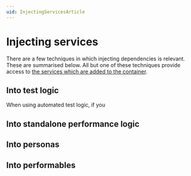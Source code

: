 ```yaml
---
uid: InjectingServicesArticle
---
```


# Injecting services
There are a few techniques in which injecting dependencies is relevant. These are summarised below.
All but one of these techniques provide access to [the services which are added to the container].

[the services which are added to the container]: InjectableServices.md
## Into test logic
When using automated test logic, if you
## Into standalone performance logic
## Into personas
## Into performables